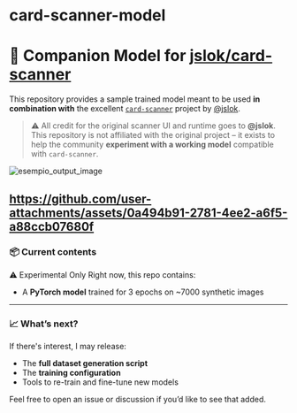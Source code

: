 # card-scanner-model

# 🧠 Companion Model for [jslok/card-scanner](https://github.com/jslok/card-scanner)

This repository provides a sample trained model meant to be used **in combination with** the excellent [`card-scanner`](https://github.com/jslok/card-scanner) project by [@jslok](https://github.com/jslok).

> ⚠️ All credit for the original scanner UI and runtime goes to **@jslok**.  
> This repository is not affiliated with the original project – it exists to help the community **experiment with a working model** compatible with `card-scanner`.


![esempio_output_image](https://github.com/user-attachments/assets/703003de-2d65-4176-ac90-f882cffda0a2)

https://github.com/user-attachments/assets/0a494b91-2781-4ee2-a6f5-a88ccb07680f
---

### 📦 Current contents

⚠️ Experimental Only
Right now, this repo contains:
- A **PyTorch model** trained for 3 epochs on ~7000 synthetic images  

---

### 📈 What’s next?

If there's interest, I may release:
- The **full dataset generation script**
- The **training configuration**
- Tools to re-train and fine-tune new models

Feel free to open an issue or discussion if you’d like to see that added.






